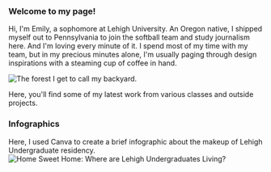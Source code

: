 ### Welcome to my page!

Hi, I'm Emily, a sophomore at Lehigh University. An Oregon native, I shipped myself out to Pennsylvania to join the softball team and study journalism here. And I'm loving every minute of it. I spend most of my time with my team, but in my precious minutes alone, I'm usually paging through design inspirations with a steaming cup of coffee in hand. 

![The forest I get to call my backyard.](https://www.thetreecenter.com/wp-content/uploads/evergreen-tre-832x350.jpg)

Here, you'll find some of my latest work from various classes and outside projects. 

### Infographics

Here, I used Canva to create a brief infographic about the makeup of Lehigh Undergraduate residency. 
![Home Sweet Home: Where are Lehigh Undergraduates Living?](EmilyPreble.github.io/UndergraduateResidenceInfographic.png)
